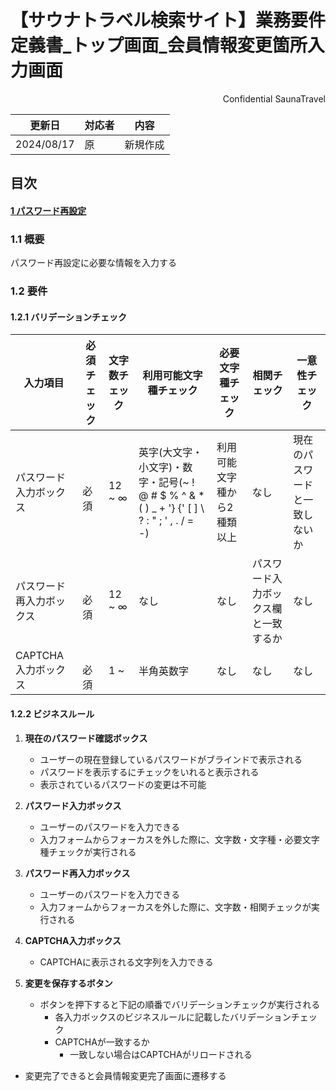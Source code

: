 # 【サウナトラベル検索サイト】業務要件定義書\_トップ画面\_会員情報変更箇所入力画面

<div style="text-align: right;">
Confidential SaunaTravel
</div>

|更新日|対応者|内容|
|-|-|-|
| 2024/08/17 | 原 | 新規作成 |

## 目次
#### [1 パスワード再設定](#anchor1)

### 1.1 概要

パスワード再設定に必要な情報を入力する

### 1.2 要件

#### 1.2.1 バリデーションチェック

| 入力項目 | 必須チェック                   | 文字数チェック   | 利用可能文字種チェック| 必要文字種チェック| 相関チェック | 一意性チェック |
| ------ | ------------------------------ | --------------- | ------- | ------- | ------- | ------- |
| パスワード入力ボックス  | 　必須   |    12 ~ ∞   | 英字(大文字・小文字)・数字・記号(~ ! @ # $ % ^ & * ( ) _ + '} {' [ ] \ ? : " ; ' , . / = -) | 利用可能文字種から2種類以上 | なし | 現在のパスワードと一致しないか |
| パスワード再入力ボックス  | 　必須   |   12 ~ ∞    | なし | なし | パスワード入力ボックス欄と一致するか | なし |
| CAPTCHA入力ボックス  | 　必須   |   1 ~   | 半角英数字 | なし | なし | なし |

#### 1.2.2 ビジネスルール

1. **現在のパスワード確認ボックス**
   - ユーザーの現在登録しているパスワードがブラインドで表示される
   - パスワードを表示するにチェックをいれると表示される
   - 表示されているパスワードの変更は不可能

2. **パスワード入力ボックス**
   - ユーザーのパスワードを入力できる
   - 入力フォームからフォーカスを外した際に、文字数・文字種・必要文字種チェックが実行される

3. **パスワード再入力ボックス**
   - ユーザーのパスワードを入力できる
   - 入力フォームからフォーカスを外した際に、文字数・相関チェックが実行される

4. **CAPTCHA入力ボックス**
   - CAPTCHAに表示される文字列を入力できる

5. **変更を保存するボタン**
   - ボタンを押下すると下記の順番でバリデーションチェックが実行される
     - 各入力ボックスのビジネスルールに記載したバリデーションチェック
     - CAPTCHAが一致するか
       - 一致しない場合はCAPTCHAがリロードされる
  - 変更完了できると会員情報変更完了画面に遷移する